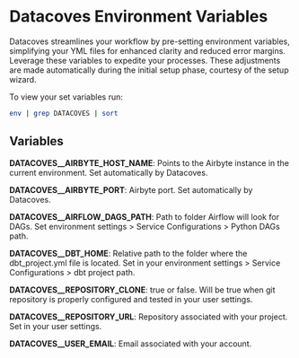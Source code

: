 # Datacoves Environment Variables

Datacoves streamlines your workflow by pre-setting environment variables, simplifying your YML files for enhanced clarity and reduced error margins. Leverage these variables to expedite your processes. These adjustments are made automatically during the initial setup phase, courtesy of the setup wizard.

To view your set variables run: 
``` bash
env | grep DATACOVES | sort
```

## Variables

**DATACOVES__AIRBYTE_HOST_NAME**: Points to the Airbyte instance in the current environment. Set automatically by Datacoves.

**DATACOVES__AIRBYTE_PORT**: Airbyte port. Set automatically by Datacoves.

**DATACOVES__AIRFLOW_DAGS_PATH**: Path to folder Airflow will look for DAGs. Set environment settings > Service Configurations > Python DAGs path.

**DATACOVES__DBT_HOME**: Relative path to the folder where the dbt_project.yml file is located. Set in your environment settings > Service Configurations > dbt project path.

**DATACOVES__REPOSITORY_CLONE**: true or false. Will be true when git repository is properly configured and tested in your user settings.

**DATACOVES__REPOSITORY_URL**: Repository associated with your project. Set in your user settings.

**DATACOVES__USER_EMAIL**: Email associated with your account.

